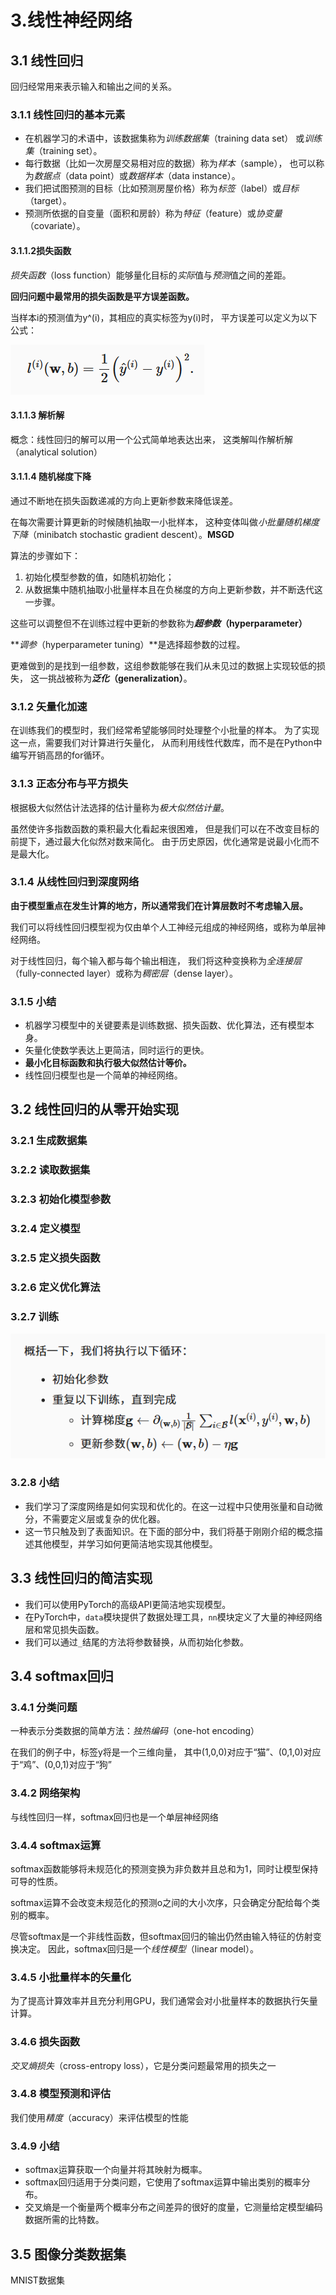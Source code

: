# 3.线性神经网络

## 3.1 线性回归

回归经常用来表示输入和输出之间的关系。

### 3.1.1 线性回归的基本元素

+ 在机器学习的术语中，该数据集称为*训练数据集*（training data set） 或*训练集*（training set）。 
+ 每行数据（比如一次房屋交易相对应的数据）称为*样本*（sample）， 也可以称为*数据点*（data point）或*数据样本*（data instance）。 
+ 我们把试图预测的目标（比如预测房屋价格）称为*标签*（label）或*目标*（target）。
+  预测所依据的自变量（面积和房龄）称为*特征*（feature）或*协变量*（covariate）。

#### 3.1.1.2损失函数

*损失函数*（loss function）能够量化目标的*实际*值与*预测*值之间的差距。

**回归问题中最常用的损失函数是平方误差函数。**

当样本i的预测值为y^(i)，其相应的真实标签为y(i)时， 平方误差可以定义为以下公式：

![image-20250429164631447](./assets/image-20250429164631447.png)

#### 3.1.1.3 解析解

概念：线性回归的解可以用一个公式简单地表达出来， 这类解叫作解析解（analytical solution）

#### 3.1.1.4 随机梯度下降

通过不断地在损失函数递减的方向上更新参数来降低误差。

在每次需要计算更新的时候随机抽取一小批样本， 这种变体叫做*小批量随机梯度下降*（minibatch stochastic gradient descent）。**MSGD**

算法的步骤如下： 

1. 初始化模型参数的值，如随机初始化； 
2. 从数据集中随机抽取小批量样本且在负梯度的方向上更新参数，并不断迭代这一步骤。 

这些可以调整但不在训练过程中更新的参数称为***超参数*（hyperparameter）**

 ***调参*（hyperparameter tuning）**是选择超参数的过程。

更难做到的是找到一组参数，这组参数能够在我们从未见过的数据上实现较低的损失， 这一挑战被称为***泛化*（generalization）**。

### 3.1.2 矢量化加速

在训练我们的模型时，我们经常希望能够同时处理整个小批量的样本。 为了实现这一点，需要我们对计算进行矢量化， 从而利用线性代数库，而不是在Python中编写开销高昂的for循环。

### 3.1.3 正态分布与平方损失

根据极大似然估计法选择的估计量称为*极大似然估计量*。

 虽然使许多指数函数的乘积最大化看起来很困难， 但是我们可以在不改变目标的前提下，通过最大化似然对数来简化。 由于历史原因，优化通常是说最小化而不是最大化。

### 3.1.4 从线性回归到深度网络

 **由于模型重点在发生计算的地方，所以通常我们在计算层数时不考虑输入层。** 

我们可以将线性回归模型视为仅由单个人工神经元组成的神经网络，或称为单层神经网络。

对于线性回归，每个输入都与每个输出相连， 我们将这种变换称为*全连接层*（fully-connected layer）或称为*稠密层*（dense layer）。

### 3.1.5 小结

- 机器学习模型中的关键要素是训练数据、损失函数、优化算法，还有模型本身。
- 矢量化使数学表达上更简洁，同时运行的更快。
- **最小化目标函数和执行极大似然估计等价。**
- 线性回归模型也是一个简单的神经网络。

## 3.2 线性回归的从零开始实现

### 3.2.1 生成数据集

### 3.2.2 读取数据集

### 3.2.3 初始化模型参数

### 3.2.4 定义模型

### 3.2.5 定义损失函数

### 3.2.6 定义优化算法

### 3.2.7 训练

![image-20250429172200927](./assets/image-20250429172200927.png)

### 3.2.8 小结

- 我们学习了深度网络是如何实现和优化的。在这一过程中只使用张量和自动微分，不需要定义层或复杂的优化器。
- 这一节只触及到了表面知识。在下面的部分中，我们将基于刚刚介绍的概念描述其他模型，并学习如何更简洁地实现其他模型。

## 3.3 线性回归的简洁实现

- 我们可以使用PyTorch的高级API更简洁地实现模型。
- 在PyTorch中，`data`模块提供了数据处理工具，`nn`模块定义了大量的神经网络层和常见损失函数。
- 我们可以通过`_`结尾的方法将参数替换，从而初始化参数。

## 3.4 softmax回归

### 3.4.1 分类问题

一种表示分类数据的简单方法：*独热编码*（one-hot encoding）

在我们的例子中，标签y将是一个三维向量， 其中(1,0,0)对应于“猫”、(0,1,0)对应于“鸡”、(0,0,1)对应于“狗”

### 3.4.2 网络架构

与线性回归一样，softmax回归也是一个单层神经网络

### 3.4.4 softmax运算

softmax函数能够将未规范化的预测变换为非负数并且总和为1，同时让模型保持 可导的性质。

softmax运算不会改变未规范化的预测o之间的大小次序，只会确定分配给每个类别的概率。 

尽管softmax是一个非线性函数，但softmax回归的输出仍然由输入特征的仿射变换决定。 因此，softmax回归是一个*线性模型*（linear model）。

### 3.4.5 小批量样本的矢量化

为了提高计算效率并且充分利用GPU，我们通常会对小批量样本的数据执行矢量计算。

### 3.4.6 损失函数

*交叉熵损失*（cross-entropy loss），它是分类问题最常用的损失之一

### 3.4.8 模型预测和评估

我们使用*精度*（accuracy）来评估模型的性能

### 3.4.9 小结

- softmax运算获取一个向量并将其映射为概率。
- softmax回归适用于分类问题，它使用了softmax运算中输出类别的概率分布。
- 交叉熵是一个衡量两个概率分布之间差异的很好的度量，它测量给定模型编码数据所需的比特数。

## 3.5 图像分类数据集

MNIST数据集





















